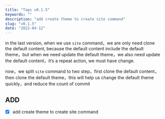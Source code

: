 ```yaml
---
title: "Tags v0.1.5"
keywords: ""
description: "add create theme to create site command"
slug: "v0.1.5"
date: "2022-04-12"
---
```


in the last version, when we use `site` command，we are only need clone the default content, because the default content include the default theme，but when we need update the default theme，we also need update the default content，it‘s a repeat action, we must have change.

now，we split `site` command to two step，first clone the default content，then clone the default theme，this will help us change the default theme quickly，and reduce the count of commit

## ADD

- [x] add create theme to create site command